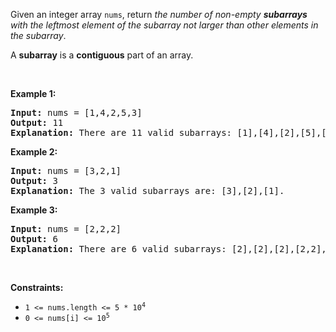 <p>Given an integer array <code>nums</code>, return <em>the number of non-empty <strong>subarrays</strong> with the leftmost element of the subarray&nbsp;not larger than other elements in the subarray</em>.</p>

<p>A <strong>subarray</strong> is a <strong>contiguous</strong> part of an array.</p>

<p>&nbsp;</p>
<p><strong class="example">Example 1:</strong></p>

<pre>
<strong>Input:</strong> nums = [1,4,2,5,3]
<strong>Output:</strong> 11
<strong>Explanation:</strong> There are 11 valid subarrays: [1],[4],[2],[5],[3],[1,4],[2,5],[1,4,2],[2,5,3],[1,4,2,5],[1,4,2,5,3].
</pre>

<p><strong class="example">Example 2:</strong></p>

<pre>
<strong>Input:</strong> nums = [3,2,1]
<strong>Output:</strong> 3
<strong>Explanation:</strong> The 3 valid subarrays are: [3],[2],[1].
</pre>

<p><strong class="example">Example 3:</strong></p>

<pre>
<strong>Input:</strong> nums = [2,2,2]
<strong>Output:</strong> 6
<strong>Explanation:</strong> There are 6 valid subarrays: [2],[2],[2],[2,2],[2,2],[2,2,2].
</pre>

<p>&nbsp;</p>
<p><strong>Constraints:</strong></p>

<ul>
	<li><code>1 &lt;= nums.length &lt;= 5 * 10<sup>4</sup></code></li>
	<li><code>0 &lt;= nums[i] &lt;= 10<sup>5</sup></code></li>
</ul>

